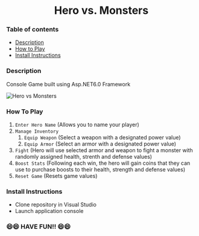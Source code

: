 <h1 align="center">Hero vs. Monsters</h1>

### Table of contents
- [Description](#description)
- [How to Play](#how-to-play)
- [Install Instructions](#install-instructions)

### Description

Console Game built using Asp.NET6.0 Framework 

![Hero vs Monsters](./screenshots/herovsmonsters.png?raw=true "Hero vs Monsters")

### How To Play

1. ```Enter Hero Name``` (Allows you to name your player)
2. ```Manage Inventory```
    1. ```Equip Weapon``` (Select a weapon with a designated power value)
    2. ```Equip Armor``` (Select an armor with a designated power value)
3. ```Fight``` (Hero will use selected armor and weapon to fight a monster with randomly assigned health, strenth and defense values)
4. ```Boost Stats``` (Following each win, the hero will gain coins that they can use to purchase boosts to their health, strength and defense values)
5. ```Reset Game``` (Resets game values)

### Install Instructions

- Clone repository in Visual Studio
- Launch application console

### 😄😄 HAVE FUN!! 😄😄 ###
